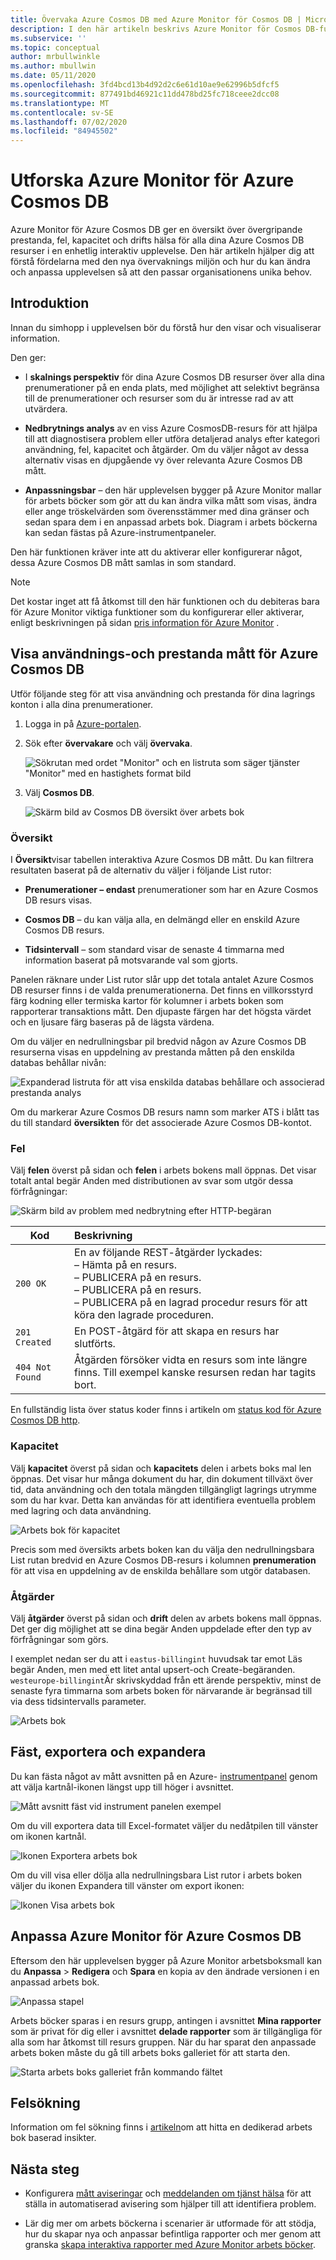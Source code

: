 ```yaml
---
title: Övervaka Azure Cosmos DB med Azure Monitor för Cosmos DB | Microsoft Docs
description: I den här artikeln beskrivs Azure Monitor för Cosmos DB-funktionen som ger Cosmos DB ägare en snabb förståelse för prestanda-och användnings problem med sina CosmosDB-konton.
ms.subservice: ''
ms.topic: conceptual
author: mrbullwinkle
ms.author: mbullwin
ms.date: 05/11/2020
ms.openlocfilehash: 3fd4bcd13b4d92d2c6e61d10ae9e62996b5dfcf5
ms.sourcegitcommit: 877491bd46921c11dd478bd25fc718ceee2dcc08
ms.translationtype: MT
ms.contentlocale: sv-SE
ms.lasthandoff: 07/02/2020
ms.locfileid: "84945502"
---
```

# <a name="explore-azure-monitor-for-azure-cosmos-db"></a>Utforska Azure Monitor för Azure Cosmos DB

Azure Monitor för Azure Cosmos DB ger en översikt över övergripande prestanda, fel, kapacitet och drifts hälsa för alla dina Azure Cosmos DB resurser i en enhetlig interaktiv upplevelse. Den här artikeln hjälper dig att förstå fördelarna med den nya övervaknings miljön och hur du kan ändra och anpassa upplevelsen så att den passar organisationens unika behov.   

## <a name="introduction"></a>Introduktion

Innan du simhopp i upplevelsen bör du förstå hur den visar och visualiserar information. 

Den ger:

* I **skalnings perspektiv** för dina Azure Cosmos DB resurser över alla dina prenumerationer på en enda plats, med möjlighet att selektivt begränsa till de prenumerationer och resurser som du är intresse rad av att utvärdera.

* **Nedbrytnings analys** av en viss Azure CosmosDB-resurs för att hjälpa till att diagnostisera problem eller utföra detaljerad analys efter kategori användning, fel, kapacitet och åtgärder. Om du väljer något av dessa alternativ visas en djupgående vy över relevanta Azure Cosmos DB mått.  

* **Anpassningsbar** – den här upplevelsen bygger på Azure Monitor mallar för arbets böcker som gör att du kan ändra vilka mått som visas, ändra eller ange tröskelvärden som överensstämmer med dina gränser och sedan spara dem i en anpassad arbets bok. Diagram i arbets böckerna kan sedan fästas på Azure-instrumentpaneler.  

Den här funktionen kräver inte att du aktiverar eller konfigurerar något, dessa Azure Cosmos DB mått samlas in som standard.

>[!NOTE]
>Det kostar inget att få åtkomst till den här funktionen och du debiteras bara för Azure Monitor viktiga funktioner som du konfigurerar eller aktiverar, enligt beskrivningen på sidan [pris information för Azure Monitor](https://azure.microsoft.com/pricing/details/monitor/) .

## <a name="view-utilization-and-performance-metrics-for-azure-cosmos-db"></a>Visa användnings-och prestanda mått för Azure Cosmos DB

Utför följande steg för att visa användning och prestanda för dina lagrings konton i alla dina prenumerationer.

1. Logga in på [Azure-portalen](https://portal.azure.com).

2. Sök efter **övervakare** och välj **övervaka**.

    ![Sökrutan med ordet "Monitor" och en listruta som säger tjänster "Monitor" med en hastighets format bild](./media/cosmosdb-insights-overview/search-monitor.png)

3. Välj **Cosmos DB**.

    ![Skärm bild av Cosmos DB översikt över arbets bok](./media/cosmosdb-insights-overview/cosmos-db.png)

### <a name="overview"></a>Översikt

I **Översikt**visar tabellen interaktiva Azure Cosmos DB mått. Du kan filtrera resultaten baserat på de alternativ du väljer i följande List rutor:

* **Prenumerationer – endast** prenumerationer som har en Azure Cosmos DB resurs visas.  

* **Cosmos DB** – du kan välja alla, en delmängd eller en enskild Azure Cosmos DB resurs.

* **Tidsintervall** – som standard visar de senaste 4 timmarna med information baserat på motsvarande val som gjorts.

Panelen räknare under List rutor slår upp det totala antalet Azure Cosmos DB resurser finns i de valda prenumerationerna. Det finns en villkorsstyrd färg kodning eller termiska kartor för kolumner i arbets boken som rapporterar transaktions mått. Den djupaste färgen har det högsta värdet och en ljusare färg baseras på de lägsta värdena. 

Om du väljer en nedrullningsbar pil bredvid någon av Azure Cosmos DB resurserna visas en uppdelning av prestanda måtten på den enskilda databas behållar nivån:

![Expanderad listruta för att visa enskilda databas behållare och associerad prestanda analys](./media/cosmosdb-insights-overview/container-view.png)

Om du markerar Azure Cosmos DB resurs namn som marker ATS i blått tas du till standard **översikten** för det associerade Azure Cosmos DB-kontot. 

### <a name="failures"></a>Fel

Välj **felen** överst på sidan och **felen** i arbets bokens mall öppnas. Det visar totalt antal begär Anden med distributionen av svar som utgör dessa förfrågningar:

![Skärm bild av problem med nedbrytning efter HTTP-begäran](./media/cosmosdb-insights-overview/failures.png)

| Kod      |  Beskrivning       | 
|-----------|:--------------------|
| `200 OK`  | En av följande REST-åtgärder lyckades: </br>– Hämta på en resurs. </br> – PUBLICERA på en resurs. </br> – PUBLICERA på en resurs. </br> – PUBLICERA på en lagrad procedur resurs för att köra den lagrade proceduren.|
| `201 Created` | En POST-åtgärd för att skapa en resurs har slutförts. |
| `404 Not Found` | Åtgärden försöker vidta en resurs som inte längre finns. Till exempel kanske resursen redan har tagits bort. |

En fullständig lista över status koder finns i artikeln om [status kod för Azure Cosmos DB http](https://docs.microsoft.com/rest/api/cosmos-db/http-status-codes-for-cosmosdb).

### <a name="capacity"></a>Kapacitet

Välj **kapacitet** överst på sidan och **kapacitets** delen i arbets boks mal len öppnas. Det visar hur många dokument du har, din dokument tillväxt över tid, data användning och den totala mängden tillgängligt lagrings utrymme som du har kvar.  Detta kan användas för att identifiera eventuella problem med lagring och data användning.

![Arbets bok för kapacitet](./media/cosmosdb-insights-overview/capacity.png) 

Precis som med översikts arbets boken kan du välja den nedrullningsbara List rutan bredvid en Azure Cosmos DB-resurs i kolumnen **prenumeration** för att visa en uppdelning av de enskilda behållare som utgör databasen.

### <a name="operations"></a>Åtgärder 

Välj **åtgärder** överst på sidan och **drift** delen av arbets bokens mall öppnas. Det ger dig möjlighet att se dina begär Anden uppdelade efter den typ av förfrågningar som görs. 

I exemplet nedan ser du att i `eastus-billingint` huvudsak tar emot Läs begär Anden, men med ett litet antal upsert-och Create-begäranden. `westeurope-billingint`Är skrivskyddad från ett ärende perspektiv, minst de senaste fyra timmarna som arbets boken för närvarande är begränsad till via dess tidsintervalls parameter.

![Arbets bok](./media/cosmosdb-insights-overview/operation.png) 

## <a name="pin-export-and-expand"></a>Fäst, exportera och expandera

Du kan fästa något av mått avsnitten på en Azure- [instrumentpanel](https://docs.microsoft.com/azure/azure-portal/azure-portal-dashboards) genom att välja kartnål-ikonen längst upp till höger i avsnittet.

![Mått avsnitt fäst vid instrument panelen exempel](./media/cosmosdb-insights-overview/pin.png)

Om du vill exportera data till Excel-formatet väljer du nedåtpilen till vänster om ikonen kartnål.

![Ikonen Exportera arbets bok](./media/cosmosdb-insights-overview/export.png)

Om du vill visa eller dölja alla nedrullningsbara List rutor i arbets boken väljer du ikonen Expandera till vänster om export ikonen:

![Ikonen Visa arbets bok](./media/cosmosdb-insights-overview/expand.png)

## <a name="customize-azure-monitor-for-azure-cosmos-db"></a>Anpassa Azure Monitor för Azure Cosmos DB

Eftersom den här upplevelsen bygger på Azure Monitor arbetsboksmall kan du **Anpassa**  >  **Redigera** och **Spara** en kopia av den ändrade versionen i en anpassad arbets bok. 

![Anpassa stapel](./media/cosmosdb-insights-overview/customize.png)

Arbets böcker sparas i en resurs grupp, antingen i avsnittet **Mina rapporter** som är privat för dig eller i avsnittet **delade rapporter** som är tillgängliga för alla som har åtkomst till resurs gruppen. När du har sparat den anpassade arbets boken måste du gå till arbets boks galleriet för att starta den.

![Starta arbets boks galleriet från kommando fältet](./media/cosmosdb-insights-overview/gallery.png)

## <a name="troubleshooting"></a>Felsökning

Information om fel sökning finns i [artikeln](troubleshoot-workbooks.md)om att hitta en dedikerad arbets bok baserad insikter.

## <a name="next-steps"></a>Nästa steg

* Konfigurera [mått aviseringar](../platform/alerts-metric.md) och [meddelanden om tjänst hälsa](../../service-health/alerts-activity-log-service-notifications.md) för att ställa in automatiserad avisering som hjälper till att identifiera problem.

* Lär dig mer om arbets böckerna i scenarier är utformade för att stödja, hur du skapar nya och anpassar befintliga rapporter och mer genom att granska [skapa interaktiva rapporter med Azure Monitor arbets böcker](../platform/workbooks-overview.md).
